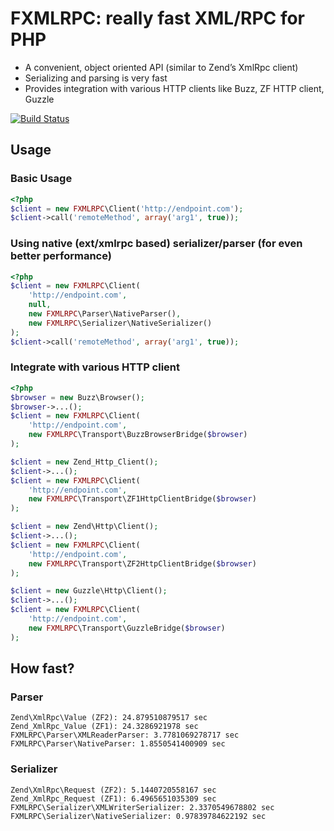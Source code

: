 # FXMLRPC: really fast XML/RPC for PHP

 - A convenient, object oriented API (similar to Zend’s XmlRpc client)
 - Serializing and parsing is very fast
 - Provides integration with various HTTP clients like Buzz, ZF HTTP client, Guzzle

[![Build Status](https://secure.travis-ci.org/lstrojny/fxmlrpc.png)](http://travis-ci.org/lstrojny/fxmlrpc)

## Usage

### Basic Usage
```php
<?php
$client = new FXMLRPC\Client('http://endpoint.com');
$client->call('remoteMethod', array('arg1', true));
```


### Using native (ext/xmlrpc based) serializer/parser (for even better performance)
```php
<?php
$client = new FXMLRPC\Client(
    'http://endpoint.com',
    null,
    new FXMLRPC\Parser\NativeParser(),
    new FXMLRPC\Serializer\NativeSerializer()
);
$client->call('remoteMethod', array('arg1', true));
```

### Integrate with various HTTP client
```php
<?php
$browser = new Buzz\Browser();
$browser->...();
$client = new FXMLRPC\Client(
    'http://endpoint.com',
    new FXMLRPC\Transport\BuzzBrowserBridge($browser)
);

$client = new Zend_Http_Client();
$client->...();
$client = new FXMLRPC\Client(
    'http://endpoint.com',
    new FXMLRPC\Transport\ZF1HttpClientBridge($browser)
);

$client = new Zend\Http\Client();
$client->...();
$client = new FXMLRPC\Client(
    'http://endpoint.com',
    new FXMLRPC\Transport\ZF2HttpClientBridge($browser)
);

$client = new Guzzle\Http\Client();
$client->...();
$client = new FXMLRPC\Client(
    'http://endpoint.com',
    new FXMLRPC\Transport\GuzzleBridge($browser)
);
```

## How fast?

### Parser
```
Zend\XmlRpc\Value (ZF2): 24.879510879517 sec
Zend_XmlRpc_Value (ZF1): 24.3286921978 sec
FXMLRPC\Parser\XMLReaderParser: 3.7781069278717 sec
FXMLRPC\Parser\NativeParser: 1.8550541400909 sec
```

### Serializer
```
Zend\XmlRpc\Request (ZF2): 5.1440720558167 sec
Zend_XmlRpc_Request (ZF1): 6.4965651035309 sec
FXMLRPC\Serializer\XMLWriterSerializer: 2.3370549678802 sec
FXMLRPC\Serializer\NativeSerializer: 0.97839784622192 sec
```
